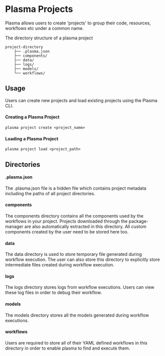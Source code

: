 # Plasma Projects

Plasma allows users to create 'projects' to group their code, resources, workflows etc
under a common name.

The directory structure of a plasma project

```
project-directory
	├── .plasma.json
	├── components/
	├── data/
	├── logs/
	├── models/
	└── workflows/
```


## Usage 

Users can create new projects and load existing projects using the Plasma CLI.

#### Creating a Plasma Project 

```
plasma project create <project_name>
```

#### Loading a Plasma Project

```
plasma project load <project_path>
```


## Directories 


#### .plasma.json

The .plasma.json file is a hidden file which contains project metadata including 
the paths of all project directories.

#### components

The components directory contains all the components used by the workflows in your
project. Projects downloaded through the package-manager are also automatically 
extracted in this directory. All custom components created by the user need to be
stored here too.

#### data

The data directory is used to store temporary file generated during workflow execution.
The user can also store this directory to explicitly store intermediate files created
during workflow execution.

#### logs

The logs directory stores logs from workflow executions. Users can view these log files
in order to debug their workflow.

#### models

The models directory stores all the models generated during workflow executions.

#### workflows 

Users are required to store all of their YAML defined workflows in this directory in order
to enable plasma to find and execute them.


